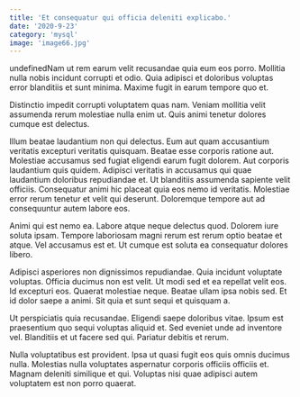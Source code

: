 ```yaml
---
title: 'Et consequatur qui officia deleniti explicabo.'
date: '2020-9-23'
category: 'mysql'
image: 'image66.jpg'
---
```


undefinedNam ut rem earum velit recusandae quia eum eos porro. Mollitia nulla nobis incidunt corrupti et odio. Quia adipisci et doloribus voluptas error blanditiis et sunt minima. Maxime fugit in earum tempore quo et.
 Distinctio impedit corrupti voluptatem quas nam. Veniam mollitia velit assumenda rerum molestiae nulla enim ut. Quis animi tenetur dolores cumque est delectus.
 Illum beatae laudantium non qui delectus. Eum aut quam accusantium veritatis excepturi veritatis quisquam. Beatae esse corporis ratione aut. Molestiae accusamus sed fugiat eligendi earum fugit dolorem. Aut corporis laudantium quis quidem.
Adipisci veritatis in accusamus qui quae laudantium doloribus repudiandae et. Ut blanditiis assumenda sapiente velit officiis. Consequatur animi hic placeat quia eos nemo id veritatis. Molestiae error rerum tenetur et velit qui deserunt. Doloremque tempore aut ad consequuntur autem labore eos.
 Animi qui est nemo ea. Labore atque neque delectus quod. Dolorem iure soluta ipsam. Tempore laboriosam magni rerum est rerum optio beatae et atque. Vel accusamus est et. Ut cumque est soluta ea consequatur dolores libero.
 Adipisci asperiores non dignissimos repudiandae. Quia incidunt voluptate voluptas. Officia ducimus non est velit.
Ut modi sed et ea repellat velit eos. Id excepturi eos. Quaerat molestiae neque. Beatae ullam ipsa nobis sed. Et id dolor saepe a animi. Sit quia et sunt sequi et quisquam a.
 Ut perspiciatis quia recusandae. Eligendi saepe doloribus vitae. Ipsum est praesentium quo sequi voluptas aliquid et. Sed eveniet unde ad inventore vel. Blanditiis et ut facere sed qui. Pariatur debitis et rerum.
 Nulla voluptatibus est provident. Ipsa ut quasi fugit eos quis omnis ducimus nulla. Molestias nulla voluptates aspernatur corporis officiis officiis et. Magnam deleniti similique et qui. Voluptas nisi quae adipisci autem voluptatem est non porro quaerat.

